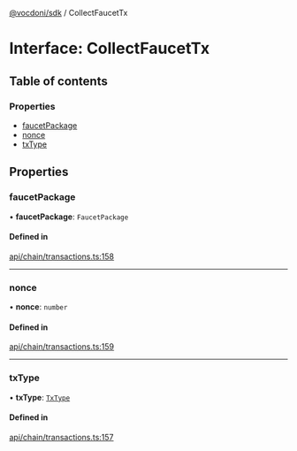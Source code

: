[@vocdoni/sdk](/sdk) / CollectFaucetTx

# Interface: CollectFaucetTx

## Table of contents

### Properties

- [faucetPackage](CollectFaucetTx#faucetpackage)
- [nonce](CollectFaucetTx#nonce)
- [txType](CollectFaucetTx#txtype)

## Properties

### faucetPackage

• **faucetPackage**: `FaucetPackage`

#### Defined in

[api/chain/transactions.ts:158](https://github.com/vocdoni/vocdoni-sdk/blob/c61694d51d7ca609cdc86440f23c7a75ea39ea5b/src/api/chain/transactions.ts#L158)

___

### nonce

• **nonce**: `number`

#### Defined in

[api/chain/transactions.ts:159](https://github.com/vocdoni/vocdoni-sdk/blob/c61694d51d7ca609cdc86440f23c7a75ea39ea5b/src/api/chain/transactions.ts#L159)

___

### txType

• **txType**: [`TxType`](../enums/TxType)

#### Defined in

[api/chain/transactions.ts:157](https://github.com/vocdoni/vocdoni-sdk/blob/c61694d51d7ca609cdc86440f23c7a75ea39ea5b/src/api/chain/transactions.ts#L157)
